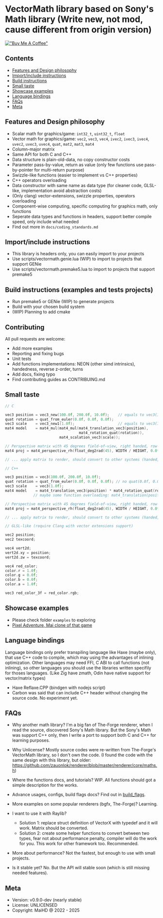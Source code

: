 # VectorMath library based on Sony's Math library (Write new, not mod, cause different from origin version)
[!["Buy Me A Coffee"](https://www.buymeacoffee.com/assets/img/custom_images/orange_img.png)](https://www.buymeacoffee.com/maihd)


## Contents
- [Features and Design philosophy](#features)
- [Import/include instructions](#include-instructions)
- [Build instructions](#build-instructions)
- [Small taste](#small-taste)
- [Showcase examples](#showcase-examples)
- [Language bindings](#language-bindings)
- [FAQs](#faqs)
- [Meta](#meta)


## Features and Design philosophy <a name="features" />
- Scalar math for graphics/game: `int32_t`, `uint32_t`, `float`
- Vector math for graphics/game: `vec2`, `vec3`, `vec4`, `ivec2`, `ivec3`, `ivec4`, `uvec2`, `uvec3`, `uvec4`, `quat`, `mat2`, `mat3`, `mat4`
- Column-major matrix
- Same API for both C and C++
- Data structure is plain-old-data, no copy constructor costs
- Parameter pass-by-value, return as value (only few functions use pass-by-pointer for multi-return purpose)
- Swizzle-like functions (easier to implement vs C++ properties)
- C++ operators overloading
- Data constructor with same name as data type (for cleaner code, GLSL-like, implementation avoid abstraction costs)
- (Only clang) vector-extensions, swizzle properties, operators overloading
- Component-wise computing, specific computing for graphics math, only functions
- Seperate data types and functions in headers, support better compile speed, only include what needed
- Find out more in `docs/coding_standards.md`


## Import/include instructions <a name="include-instructions" />
- This library is headers only, you can easily import to your projects
- Use scripts/vectormath.genie.lua (WIP) to import to projects that support GENie
- Use scripts/vectormath.premake5.lua to import to projects that support premake5


## Build instructions (examples and tests projects) <a name="build-instructions" />
- Run premake5 or GENie (WIP) to generate projects
- Build with your chosen build system
- (WIP) Planning to add cmake


## Contributing
All pull requests are welcome:
- Add more examples
- Reporting and fixing bugs
- Unit tests
- Add functions implementations: NEON (other simd intrinsics), handedness, reverse z-order, turns
- Add docs, fixing typo
- Find contributing guides as CONTRIBUING.md


## Small taste
```C
// C

vec3 position = vec3_new(100.0f, 200.0f, 10.0f);    // equals to vec3(100.0f, 200.0f, 10.0f)
quat rotation = quat_from_euler(0.0f, 0.0f, 0.0f);
vec3 scale    = vec3_new1(1.0f);                    // equals to vec3(1.0f)
mat4 model    = mat4_mul(mat4_mul(mat4_translation_vec3(position),
                                  mat4_rotation_quat(rotation)),
                         mat4_scalation_vec3(scale));

// Perspective matrix with 45 degrees field-of-view, right handed, row-major
mat4 proj = mat4_perspective_rh(float_deg2rad(45), WIDTH / HEIGHT, 0.0f, 100.0f);

// ... apply matrix to render, should convert to other systems (handed, row/column major) ...
```

```C++
// C++

vec3 position = vec3(100.0f, 200.0f, 10.0f);
quat rotation = quat_from_euler(0.0f, 0.0f, 0.0f); // no quat(0.0f, 0.0f, 0.0f) because this is hidden what it does behind the scene
vec3 scale    = vec3(1.0f);
mat4 model    = mat4_translation_vec3(position) * mat4_rotation_quat(rotation) * mat4_scalation_vec3(scale);
             // maybe some function overloading: mat4_translation(position) * mat4_rotation(quat) * mat4_scalation(scale) is appreciated

// Perspective matrix with 45 degrees field-of-view, right handed, row-major
mat4 proj = mat4_perspective_rh(float_deg2rad(45), WIDTH / HEIGHT, 0.0f, 100.0f);

// ... apply matrix to render, should convert to other systems (handed, row/column major) ...
```


```C
// GLSL-like (require Clang with vector extensions support)

vec2 position;
vec2 texcoord;

vec4 vert2d;
vert2d.xy = position;
vert2d.zw = texcoord;

vec4 red_color;
color.r = 1.0f;
color.g = 0.0f;
color.b = 0.0f;
color.a = 1.0f;

vec3 red_color_3f = red_color.rgb;
```

## Showcase examples
- Please check folder `examples` to exploring
- [Pixel Adventure, Mai clone of that game](https://github.com/maihd/pixel_adventure)


## Language bindings
Language bindings only prefer transpiling language like Haxe (maybe only), that use C++ code to compile, which may using the advantages of inlining optimization. Other languages may need FFI, C ABI to call functions (not inlining),
so other languages you should use the libraries written specifily for thoses languages. (Like Zig have zmath, Odin have native support for vector/matrix types)
- Haxe Reflaxe.CPP (bindgen with nodejs script)
- Carbon was said that can include C++ header without changing the source code. No experiment yet.


## FAQs
- Why another math library? I'm a big fan of The-Forge renderer, when I read the source, discovered Sony's Math library. But the Sony's Math was support C++ only, then I write a port to support both C and C++ for learning purposes.

- Why Unlicense? Mostly source codes were re-written from The-Forge's VectorMath library, so I don't own the code. (I found the code with the same design with this library, but older: https://github.com/zauonlok/renderer/blob/master/renderer/core/maths.h)

- Where the functions docs, and tutorials? WIP. All functions should got a simple description for the works.

- Advance usages, configs, build flags docs? Find out in [build_flags](docs/build_flags.md).

- More examples on some popular renderers (bgfx, The-Forge)? Learning.

- I want to use it with Raylib? 
    - Solution 1: replace struct definition of VectorX with typedef and it will work. Matrix should be converted.
    - Solution 2: create some helper functions to convert between two types, fear not about performance penalty, compiler will do the work for you. This work for other framework too. Recommended.

- More about performance? Not the fastest, but enough to use with small projects.

- Is it stable yet? No. But the API will stable soon (which is still missing needed features).


## Meta
- Version: v0.9.0-dev (nearly stable)
- License: UNLICENSED
- Copyright: MaiHD @ 2022 - 2025